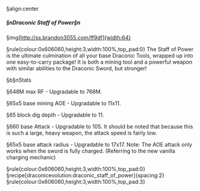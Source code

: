 §align:center
##### §nDraconic Staff of Power§n

§img[http://ss.brandon3055.com/ff9df]{width:64}

§rule{colour:0x606060,height:3,width:100%,top_pad:0}
The Staff of Power is the ultimate culmination of all your base Draconic Tools, wrapped up into one easy-to-carry package! It is both a mining tool and a powerful weapon with similar abilities to the Draconic Sword, but stronger!

§b§nStats

§648M max RF - Upgradable to 768M.

§65x5 base mining AOE - Upgradable to 11x11.

§65 block dig depth - Upgradable to 11.

§660 base Attack - Upgradable to 105.
It should be noted that because this is such a large, heavy weapon, the attack speed is fairly low.

§65x5 base attack radius - Upgradable to 17x17.
Note: The AOE attack only works when the sword is fully charged.
(Referring to the new vanilla charging mechanic)

§rule{colour:0x606060,height:3,width:100%,top_pad:0}
§recipe[draconicevolution:draconic_staff_of_power]{spacing:2}
§rule{colour:0x606060,height:3,width:100%,top_pad:3}